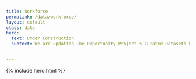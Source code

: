 ```yaml
---
title: Workforce
permalink: /data/workforce/
layout: default
class: data
hero:
  text: Under Construction
  subtext: We are updating The Opportunity Project's Curated Datasets hub. Please check back later


---
```

{% include hero.html %}

